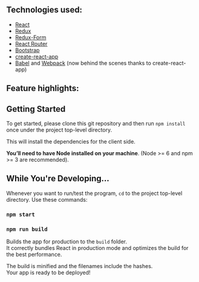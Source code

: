 ## Technologies used:

- [React](https://github.com/facebook/react)
- [Redux](https://github.com/rackt/redux)
- [Redux-Form](http://redux-form.com/6.4.3/)
- [React Router](https://github.com/rackt/react-router)
- [Bootstrap](https://github.com/twbs/bootstrap)
- [create-react-app](https://github.com/facebookincubator/create-react-app/)
- [Babel](http://babeljs.io/) and [Webpack](http://webpack.github.io/) (now behind the scenes thanks to create-react-app)

## Feature highlights:

## Getting Started

To get started, please clone this git repository and then run `npm install` once under the project top-level directory. 

This will install the dependencies for the client side.

**You’ll need to have Node installed on your machine**. (Node >= 6 and npm >= 3 are recommended).

## While You're Developing...
Whenever you want to run/test the program, `cd` to the project top-level directory. Use these commands:

### `npm start`

### `npm run build`

Builds the app for production to the `build` folder.<br>
It correctly bundles React in production mode and optimizes the build for the best performance.

The build is minified and the filenames include the hashes.<br>
Your app is ready to be deployed!


